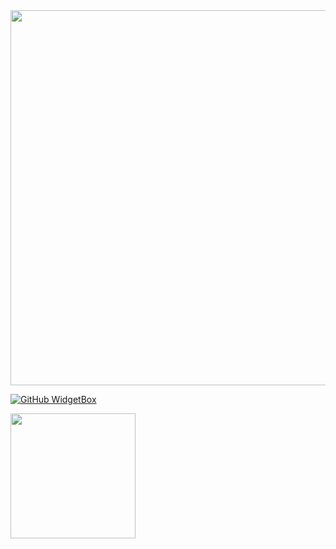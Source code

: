 <img src="https://github-widgetbox.vercel.app/api/profile?username=YuuraHz&data=followers,repositories,stars,commits" width="600">

[![GitHub WidgetBox](https://github-widgetbox.vercel.app/api/skills?names=js,python,html,css,json,shell)](https://github.com/YuuraHz)

<img style="height: 200px" src="https://bad-apple-github-readme.vercel.app/api?show_bg=1&username=YuuraHz"></a>